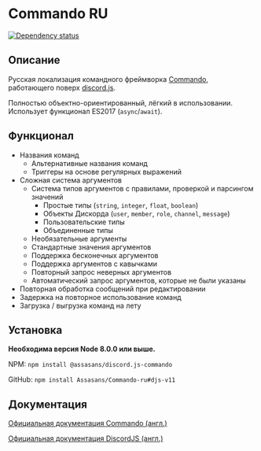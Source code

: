 # Commando RU
[![Dependency status](https://img.shields.io/github/languages/code-size/Assasans/Commando-ru)](https://david-dm.org/discordjs/Commando)

## Описание

Русская локализация командного фреймворка [Commando](https://github.com/discordjs/Commando), работающего поверх [discord.js](https://github.com/discordjs/discord.js).

Полностью объектно-ориентированный, лёгкий в использовании.
Использует функционал ES2017 (`async`/`await`).

## Функционал

* Названия команд
	* Альтернативные названия команд
	* Триггеры на основе регулярных выражений
* Сложная система аргументов
	* Система типов аргументов с правилами, проверкой и парсингом значений
		* Простые типы (`string`, `integer`, `float`, `boolean`)
		* Объекты Дискорда (`user`, `member`, `role`, `channel`, `message`)
		* Пользовательские типы
		* Объединенные типы
	* Необязательные аргументы
	* Стандартные значения аргументов
	* Поддержка бесконечных аргументов
	* Поддержка аргументов с кавычками
	* Повторный запрос неверных аргументов
	* Автоматический запрос аргументов, которые не были указаны
* Повторная обработка сообщений при редактировании
* Задержка на повторное использование команд
* Загрузка / выгрузка команд на лету

## Установка

**Необходима версия Node 8.0.0 или выше.**

NPM: `npm install @assasans/discord.js-commando`

GitHub: `npm install Assasans/Commando-ru#djs-v11`

## Документация

[Официальная документация Commando (англ.)](https://discord.js.org/#/docs/commando)

[Официальная документация DiscordJS (англ.)](https://discord.js.org/#/docs)
